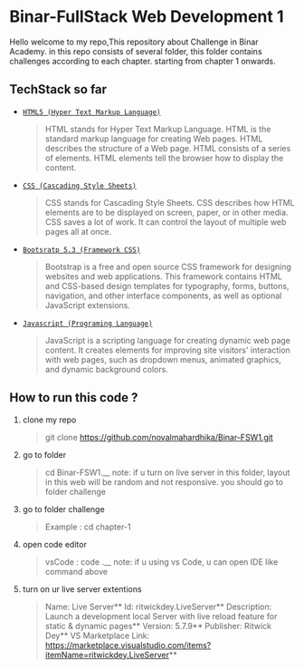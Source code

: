 # Binar-FullStack Web Development 1

Hello welcome to my repo,This repository about Challenge in Binar Academy. in this repo consists of several folder,
this folder contains challenges according to each chapter. starting from chapter 1 onwards.

## TechStack so far

- [`HTML5 (Hyper Text Markup Language)`](https://www.w3schools.com/html/)

  > HTML stands for Hyper Text Markup Language. HTML is the standard markup language for creating Web pages. HTML describes the structure of a Web page. HTML consists of a series of elements. HTML elements tell the browser how to display the content.

- [`CSS (Cascading Style Sheets)`](https://www.w3schools.com/css/)

  > CSS stands for Cascading Style Sheets. CSS describes how HTML elements are to be displayed on screen, paper, or in other media. CSS saves a lot of work. It can control the layout of multiple web pages all at once.

- [`Bootsratp 5.3 (Framework CSS)`](https://getbootstrap.com/)

  > Bootstrap is a free and open source CSS framework for designing websites and web applications. This framework contains HTML and CSS-based design templates for typography, forms, buttons, navigation, and other interface components, as well as optional JavaScript extensions.

- [`Javascript (Programing Language)`](https://www.w3schools.com/js/)

  > JavaScript is a scripting language for creating dynamic web page content. It creates elements for improving site visitors' interaction with web pages, such as dropdown menus, animated graphics, and dynamic background colors.

## How to run this code ?

1. clone my repo

   > git clone https://github.com/novalmahardhika/Binar-FSW1.git

2. go to folder

   > cd Binar-FSW1.\_\_
   > note: if u turn on live server in this folder, layout in this web will be random and not responsive. you should go to folder challenge

3. go to folder challenge

   > Example : cd chapter-1

4. open code editor

   > vsCode : code .\_\_
   > note: if u using vs Code, u can open IDE like command above

5. turn on ur live server extentions

   > Name: Live Server**
   > Id: ritwickdey.LiveServer**
   > Description: Launch a development local Server with live reload feature for static & dynamic pages**
   > Version: 5.7.9**
   > Publisher: Ritwick Dey**
   > VS Marketplace Link: https://marketplace.visualstudio.com/items?itemName=ritwickdey.LiveServer**
